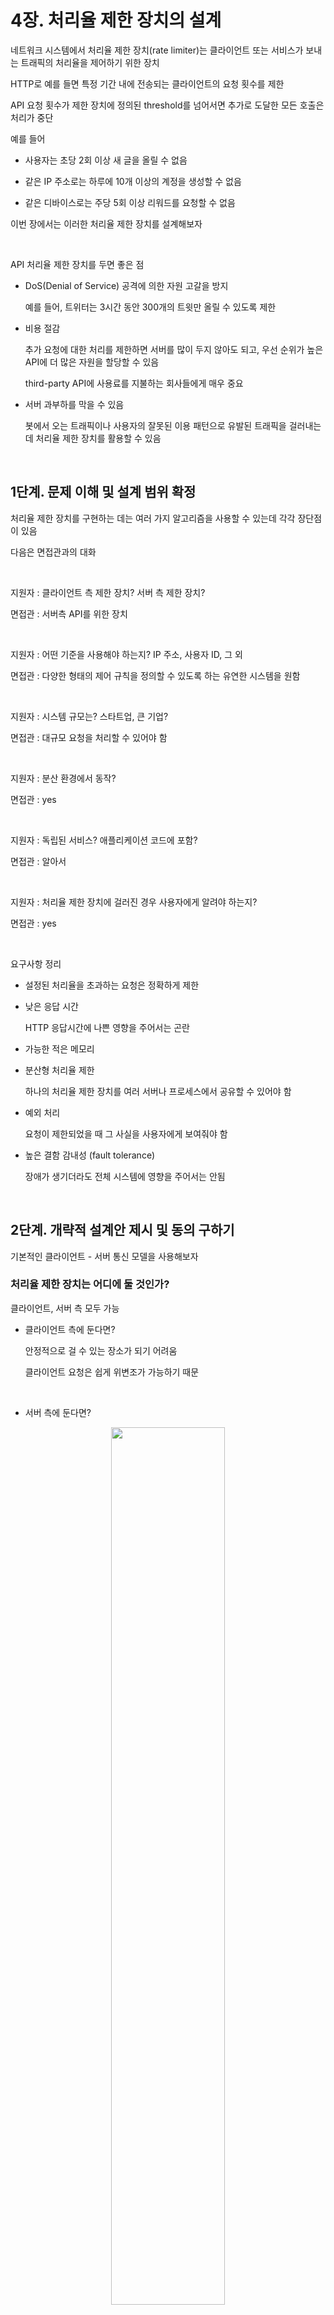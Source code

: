 # 4장. 처리율 제한 장치의 설계

네트워크 시스템에서 처리율 제한 장치(rate limiter)는 클라이언트 또는 서비스가 보내는 트래픽의 처리율을 제어하기 위한 장치

HTTP로 예를 들면 특정 기간 내에 전송되는 클라이언트의 요청 횟수를 제한

API 요청 횟수가 제한 장치에 정의된 threshold를 넘어서면 추가로 도달한 모든 호출은 처리가 중단

예를 들어

- 사용자는 초당 2회 이상 새 글을 올릴 수 없음

- 같은 IP 주소로는 하루에 10개 이상의 계정을 생성할 수 없음

- 같은 디바이스로는 주당 5회 이상 리워드를 요청할 수 없음

이번 장에서는 이러한 처리율 제한 장치를 설계해보자

<br>

API 처리율 제한 장치를 두면 좋은 점

- DoS(Denial of Service) 공격에 의한 자원 고갈을 방지

    예를 들어, 트위터는 3시간 동안 300개의 트윗만 올릴 수 있도록 제한

- 비용 절감

    추가 요청에 대한 처리를 제한하면 서버를 많이 두지 않아도 되고, 우선 순위가 높은 API에 더 많은 자원을 할당할 수 있음

    third-party API에 사용료를 지불하는 회사들에게 매우 중요

- 서버 과부하를 막을 수 있음

    봇에서 오는 트래픽이나 사용자의 잘못된 이용 패턴으로 유발된 트래픽을 걸러내는데 처리율 제한 장치를 활용할 수 있음

<br>

## 1단계. 문제 이해 및 설계 범위 확정

처리율 제한 장치를 구현하는 데는 여러 가지 알고리즘을 사용할 수 있는데 각각 장단점이 있음

다음은 면접관과의 대화

<br>

지원자 : 클라이언트 측 제한 장치? 서버 측 제한 장치?

면접관 : 서버측 API를 위한 장치

<br>

지원자 : 어떤 기준을 사용해야 하는지? IP 주소, 사용자 ID, 그 외

면접관 : 다양한 형태의 제어 규칙을 정의할 수 있도록 하는 유연한 시스템을 원함

<br>

지원자 : 시스템 규모는? 스타트업, 큰 기업?

면접관 : 대규모 요청을 처리할 수 있어야 함

<br>

지원자 : 분산 환경에서 동작?

면접관 : yes

<br>

지원자 : 독립된 서비스? 애플리케이션 코드에 포함?

면접관 : 알아서

<br>

지원자 : 처리율 제한 장치에 걸러진 경우 사용자에게 알려야 하는지?

면접관 : yes

<br>

요구사항 정리

- 설정된 처리율을 초과하는 요청은 정확하게 제한

- 낮은 응답 시간

    HTTP 응답시간에 나쁜 영향을 주어서는 곤란

- 가능한 적은 메모리

- 분산형 처리율 제한

    하나의 처리율 제한 장치를 여러 서버나 프로세스에서 공유할 수 있어야 함

- 예외 처리

    요청이 제한되었을 때 그 사실을 사용자에게 보여줘야 함

- 높은 결함 감내성 (fault tolerance)

    장애가 생기더라도 전체 시스템에 영향을 주어서는 안됨

<br>

## 2단계. 개략적 설계안 제시 및 동의 구하기

기본적인 클라이언트 - 서버 통신 모델을 사용해보자

### 처리율 제한 장치는 어디에 둘 것인가?

클라이언트, 서버 측 모두 가능

- 클라이언트 측에 둔다면?

    안정적으로 걸 수 있는 장소가 되기 어려움

    클라이언트 요청은 쉽게 위변조가 가능하기 때문

<br>

- 서버 측에 둔다면?

<p align="center"><img src="./images/4_1.png" width="60%"></p>

<br>

처리율 제한 장치를 API 서버에 두는 대신, 처리율 제한 미들웨어를 만들어 해당 미들웨어로 하여금 API 서버로 가는 요청을 통제할 수 있도록

<p align="center"><img src="./images/4_2.png" width="50%"></p>

<br>

<p align="center"><img src="./images/4_3.png" width="50%"></p>
    


예제의 API 서버의 처리율이 초당 2개의 요청으로 제한된 상황에서 3번째 요청을 앞의 두 요청과 같은 초 범위 내에 전송했다고 한다면

앞선 두 요청은 API로 전송될 것이고

세 번째 요청은 미들웨어에 의해 막히고 HTTP 상태코드 429(Too many requests)가 반환될 것

<br>

클라우드 마이크로 서비스의 경우 처리율 제한 장치는 API 게이트웨이라 불리는 컴포넌트에 구현

> API 게이트 웨이 <br> 처리율 제한, SSL 종단, 사용자 인증, IP 허용 목록 관리 등을 지원하는 fully managed 서비스

일단은 API 게이트웨이가 처리율 제한을 지원하는 미들웨어라는 점

<br>

처리율 제한 장치를 어디에 두어야 하는지를 중요하게 따져야 함

하지만 정답은 없음

회사의 기술 스택이나 인력, 우선순위, 목표에 따라 달라질 수 있기 때문

<br>

일반적으로 적용될 수 있는 몇 가지 지침
    
- 프로그래밍 언어, 캐시 서비스 등 기술 스택 점검

    서버 측 구현을 지원하기 충분할 정도로 효율이 높은지 확인

<br>

- 사업 필요에 맞는 처리율 제한 알고리즘

    제3 사업자가 제공하는 게이트웨이를 사용하기로 했다면 선택지는 제한될수도

<br>

- 설계가 마이크로서비스에 기반하고, 사용자 인증, IP 허용목록 관리 등을 처리하기 위해 API 게이트웨이를 설계에 포함시켰다면 처리율 제한 기능 또한 게이트웨이에 포함시켜야 할수도

<br>

- 상용 API 게이트웨이도 고려해보자

    

### 처리율 제한 알고리즘

인기 알고리즘 종류

- 토큰 버킷

- 누츨 버킷

- 고정 윈도 카운터

- 이동 윈도 로그

- 이동 윈도 카운터

<br>

### 토큰 버킷 알고리즘

간단하고 기업들이 보편적으로 사용 중 

토큰 버킷 알고리즘의 동작 원리

<br>

토큰 버킷은 지정된 용량을 갖는 컨테이너

이 버킷에는 사전 설정된 양의 토큰이 주기적으로 채워짐

꽉 찬 버킷에는 더 이상의 토큰은 추가되지 않음

<p align="center"><img src="./images/4_4.png" width="30%"></p>


예제는 용량이 4인 버킷

토큰 공급기는 매 초 2개의 토큰을 추가

버킷이 가득 차면 추가로 공급된 토큰은 버려짐

<br>

각 요청이 처리될 때마다 하나의 토큰을 사용

요청이 도착하면 버킷에 충분한 토큰이 있는지 검사

<p align="center"><img src="./images/4_5.png" width="40%"></p>


충분한 토큰이 있는 경우, 토큰 하나를 꺼낸 후 요청을 시스템에 전달

토큰이 없는 경우, 해당 요청은 버려짐

<br>

<p align="center"><img src="./images/4_6.png" width="40%"></p>


토큰의 버킷 크기는 4이며, 토큰 공급률은 분당 4로 가정

<br>

토큰 버킷 알고리즘은 2개의 parameter를 받음

- 버킷 크기

    버킷에 담을 수 있는 토큰의 최대 개수

- 토큰 공급률

    초당 몇 개의 토큰이 버킷에 공급되는가

<br>

버킷은 몇 개나 사용? 공급 제한 규칙에 따라 다름

보통 API 엔드포인트마다 별도의 버킷을 둠

사용자마다 하루에 한 번만 포스팅, 친구는 150명 추가, 좋아요 버튼은 5번까지라면

사용자마다 3개의 버킷이 필요

<br>

IP 주소별로 적용해야 한다면 IP 주소마다 버킷을 하나씩

초당 10000개 요청으로 제한하고 싶다면 모든 요청이 하나의 버킷을 공유하도록

<br>

토큰 버킷 알고리즘의 장단점

장점

- 구현이 쉬움

- 메모리 사용 측면에서도 효율적

- 스파이크 트래픽 처리 가능

<br>

단점

- 버킷 크기와 토큰 공급률을 적절히 튜닝하는 것은 어려움

<br>

### 누출 버킷 알고리즘

토큰 버킷과 비슷하지만 요청 처리율이 고정되어 있음

FIFO 큐로 구현

<p align="center"><img src="./images/4_7.png" width="50%"></p>


동작 원리

- 요청이 도착하면 큐가 가득 차 있는지 확인

- 빈자리가 있는 경우 큐에 요청을 추가

- 큐가 가득 차 있는 경우 새 요청은 버림

- 지정된 시간마다 큐에서 요청을 꺼내어 처리

<br>

누출 버킷 알고리즘은 2개의 parameter를 사용

- 버킷 크기

    큐 사이즈

- 처리율

    지정된 시간당 몇 개의 항목을 처리할지 지정하는 값

    보통 초 단위


쇼피파이가 해당 알고리즘을 사용

<br>

누출 버킷 알고리즘의 장단점

장점

- 큐의 크기 제한으로 메모리 사용량 측면에서 효율적

- 고정된 처리율을 갖고 있기에 안정적 출력이 필요한 경우 적합

<br>

단점

- 스파이크 트래픽이 생기면 오래된 요청이 큐에 쌓이고 제때 처리 못하면 최신 요청은 버려짐

- 2개의 parameter를 적절하게 튜닝하기 까다로움

